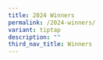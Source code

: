 ```yaml
---
title: 2024 Winners
permalink: /2024-winners/
variant: tiptap
description: ""
third_nav_title: Winners
---
```

